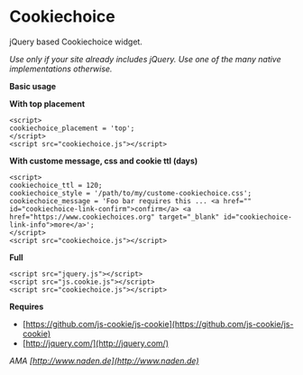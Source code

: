 Cookiechoice
===============================

jQuery based Cookiechoice widget.

*Use only if your site already includes jQuery. Use one of the many native implementations otherwise.*

__Basic usage__
    <script src="cookiechoice.js"></script>

__With top placement__

    <script>
    cookiechoice_placement = 'top';
    </script>
    <script src="cookiechoice.js"></script>

__With custome message, css and cookie ttl (days)__

    <script>
    cookiechoice_ttl = 120;
    cookiechoice_style = '/path/to/my/custome-cookiechoice.css';
    cookiechoice_message = 'Foo bar requires this ... <a href="" id="cookiechoice-link-confirm">confirm</a> <a href="https://www.cookiechoices.org" target="_blank" id="cookiechoice-link-info">more</a>';
    </script>
    <script src="cookiechoice.js"></script>

__Full__

    <script src="jquery.js"></script>
    <script src="js.cookie.js"></script>
    <script src="cookiechoice.js"></script>

__Requires__

* [https://github.com/js-cookie/js-cookie](https://github.com/js-cookie/js-cookie)
* [http://jquery.com/](http://jquery.com/)


*AMA [http://www.naden.de](http://www.naden.de)*
